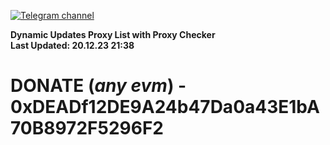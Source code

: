 [![Telegram channel](https://img.shields.io/endpoint?url=https://runkit.io/damiankrawczyk/telegram-badge/branches/master?url=https://t.me/n4z4v0d)](https://t.me/n4z4v0d) 

**Dynamic Updates Proxy List with Proxy Checker**  
**Last Updated: 20.12.23 21:38**

# DONATE (_any evm_) - 0xDEADf12DE9A24b47Da0a43E1bA70B8972F5296F2
